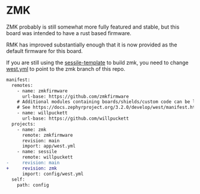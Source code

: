 # ZMK

ZMK probably is still somewhat more fully featured and stable, but this board
was intended to have a rust based firmware.

RMK has improved substantially enough that it is now provided as the default
firmware for this board.

If you are still using the [sessile-template](https://github.com/willpuckett/sessile-template/) to build zmk, you need to change [west.yml](https://github.com/willpuckett/sessile-template/blob/main/config/west.yml) to point to the zmk branch of this repo.

```diff
manifest:
  remotes:
    - name: zmkfirmware
      url-base: https://github.com/zmkfirmware
    # Additional modules containing boards/shields/custom code can be listed here as well
    # See https://docs.zephyrproject.org/3.2.0/develop/west/manifest.html#projects
    - name: willpuckett
      url-base: https://github.com/willpuckett
  projects:
    - name: zmk
      remote: zmkfirmware
      revision: main
      import: app/west.yml
    - name: sessile
      remote: willpuckett
-     revision: main
+     revision: zmk 
      import: config/west.yml
  self:
    path: config
```